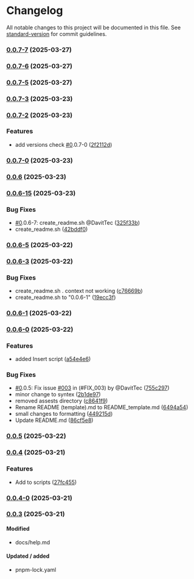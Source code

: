 # Changelog

All notable changes to this project will be documented in this file. See [standard-version](https://github.com/conventional-changelog/standard-version) for commit guidelines.

### [0.0.7-7](https://github.com/DavitTec/create_readme/compare/v0.0.7-6...v0.0.7-7) (2025-03-27)

### [0.0.7-6](https://github.com/DavitTec/create_readme/compare/v0.0.7-5...v0.0.7-6) (2025-03-27)

### [0.0.7-5](https://github.com/DavitTec/create_readme/compare/v0.0.7-3...v0.0.7-5) (2025-03-27)

### [0.0.7-3](https://github.com/DavitTec/create_readme/compare/v0.0.7-2...v0.0.7-3) (2025-03-23)

### [0.0.7-2](https://github.com/DavitTec/create_readme/compare/v0.0.7-0...v0.0.7-2) (2025-03-23)


### Features

* add versions check [#0](https://github.com/DavitTec/create_readme/issues/0).0.7-0 ([2f2112d](https://github.com/DavitTec/create_readme/commit/2f2112dcc631242f80d51bd0b1de950131af711f))

### [0.0.7-0](https://github.com/DavitTec/create_readme/compare/v0.0.6...v0.0.7-0) (2025-03-23)

### [0.0.6](https://github.com/DavitTec/create_readme/compare/v0.0.6-15...v0.0.6) (2025-03-23)

### [0.0.6-15](https://github.com/DavitTec/create_readme/compare/v0.0.6-5...v0.0.6-15) (2025-03-23)


### Bug Fixes

* [#0](https://github.com/DavitTec/create_readme/issues/0).0.6-7: create_readme.sh @DavitTec ([325f33b](https://github.com/DavitTec/create_readme/commit/325f33bc8d5c624f4399323d42b334c2fb9b52dd))
* create_readme.sh ([42bddf0](https://github.com/DavitTec/create_readme/commit/42bddf0465e6a0f4b0ebe5c9adb4cc50838fbfe5))

### [0.0.6-5](https://github.com/DavitTec/create_readme/compare/v0.0.6-3...v0.0.6-5) (2025-03-22)

### [0.0.6-3](https://github.com/DavitTec/create_readme/compare/v0.0.6-1...v0.0.6-3) (2025-03-22)


### Bug Fixes

* create_readme.sh . context not working ([c76669b](https://github.com/DavitTec/create_readme/commit/c76669ba0cade91c1fc1fe5d3a76c95bda520068))
* create_readme.sh to "0.0.6-1" ([19ecc3f](https://github.com/DavitTec/create_readme/commit/19ecc3f06d51cb532689f194acac94b7ce6e1b8e))

### [0.0.6-1](https://github.com/DavitTec/create_readme/compare/v0.0.6-0...v0.0.6-1) (2025-03-22)

### [0.0.6-0](https://github.com/DavitTec/create_readme/compare/v0.0.5...v0.0.6-0) (2025-03-22)


### Features

* added Insert script ([a54e4e6](https://github.com/DavitTec/create_readme/commit/a54e4e69c2867d4357ab0640857ee26900ad6060))


### Bug Fixes

*  [#0](https://github.com/DavitTec/create_readme/issues/0).0.5: Fix issue [#003](https://github.com/DavitTec/create_readme/issues/003) in (#FIX_003) by @DavitTec ([755c297](https://github.com/DavitTec/create_readme/commit/755c297a7650d49c0a389ce97c95c486334d5793))
* minor change to syntex ([2b1de97](https://github.com/DavitTec/create_readme/commit/2b1de97f81343e7a0ba82b801814acf8d68397cc))
* removed assests directory ([c8641f9](https://github.com/DavitTec/create_readme/commit/c8641f9d011a19cd9d3ae8b237232116f63d6848))
* Rename README (template).md to README_template.md ([6494a54](https://github.com/DavitTec/create_readme/commit/6494a54dd09f0735145c855940ed1da46bff7457))
* small changes to formatting ([449215d](https://github.com/DavitTec/create_readme/commit/449215dbe7e2df2d7cf83312f810028af7976966))
* Update README.md ([86cf5e8](https://github.com/DavitTec/create_readme/commit/86cf5e8c9a03bb76e61a900d0adb965043893db1))

### [0.0.5](https://github.com/DavitTec/create_readme/compare/v0.0.4...v0.0.5) (2025-03-22)

### [0.0.4](https://github.com/DavitTec/create_readme/compare/v0.0.4-0...v0.0.4) (2025-03-21)


### Features

*  Add to scripts ([27fc455](https://github.com/DavitTec/create_readme/commit/27fc45520856799bf37e61b39016ddd8f26a61c8))

### [0.0.4-0](https://github.com/DavitTec/create_readme/compare/v0.0.3...v0.0.4-0) (2025-03-21)

### [0.0.3](https://github.com/DavitTec/create_readme/compare/v0.0.3-0...v0.0.3) (2025-03-21)

#### Modified

- docs/help.md

#### Updated / added

- pnpm-lock.yaml

###
